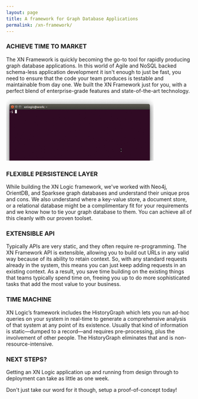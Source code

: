 ```yaml
---
layout: page
title: A framework for Graph Database Applications
permalink: /xn-framework/
---
```


### ACHIEVE TIME TO MARKET
<div class="row">
  <div class="col s6">
  <p class="light">The XN Framework is quickly becoming the go-to tool for rapidly producing graph database applications. In this world of Agile and NoSQL backed schema-less application development it isn't enough to just be fast, you need to ensure that the code your team produces is testable and maintainable from day one.  We built the XN Framework just for you, with a perfect blend of enterprise-grade features and state-of-the-art technology.</p>
  </div>
  <div class="col s6"><img width="400px" src="/assets/img/xn-framework.gif" /></div>
</div>


 

### FLEXIBLE PERSISTENCE LAYER
While building the XN Logic framework, we've worked with Neo4j, OrientDB, and Sparksee graph databases and understand their unique pros and cons. We also understand where a key-value store, a document store, or a relational database might be a complimentary fit for your requirements and we know how to tie your graph database to them. You can achieve all of this cleanly with our proven toolset.
 

### EXTENSIBLE API
Typically APIs are very static, and they often require re-programming. The XN Framework API is extensible, allowing you to build out URLs in any valid way because of its ability to retain context. So, with any standard requests already in the system, this means you can just keep adding requests in an existing context. As a result, you save time building on the existing things that teams typically spend time on, freeing you up to do more sophisticated tasks that add the most value to your business.
 

### TIME MACHINE
XN Logic’s framework includes the HistoryGraph which lets you run ad-hoc queries on your system in real-time to generate a comprehensive analysis of that system at any point of its existence. Usually that kind of information is static—dumped to a record—and requires pre-processing, plus the involvement of other people. The HistoryGraph eliminates that and is non-resource-intensive.
 

### NEXT STEPS?
Getting an XN Logic application up and running from design through to deployment can take as little as one week. 

Don't just take our word for it though, setup a proof-of-concept today!

